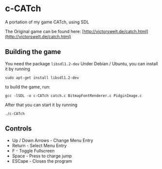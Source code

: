 # c-CATch
A portation of my game CATch, using SDL

The Original game can be found here: [http://victorswelt.de/catch.html](http://victorswelt.de/catch.html)

## Building the game
You need the package `libsdl1.2-dev`
Under Debian / Ubuntu, you can install it by running


`sudo apt-get install libsdl1.2-dev`


to build the game, run:


`gcc -lSDL -o c-CATch catch.c BitmapFontRenderer.c PidginImage.c`


After that you can start it by running


`./c-CATch`

## Controls
* Up / Down Arrows -    Change Menu Entry
* Return           -    Select Menu Entry
* F                -    Toggle Fullscreen
* Space            - Press to charge jump
* ESCape           -   Closes the program
